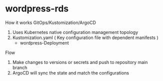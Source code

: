 # wordpress-rds

How it works GitOps/Kustomization/ArgoCD

1. Uses  Kubernetes native configuration management topology
2. Kustomization.yaml ( Key configuration file with dependent manifests )
    - wordpress-Deployment

Flow
1. Make changes to versions or secrets and push to repository main branch
2. ArgoCD will sync the state and match the configurations
